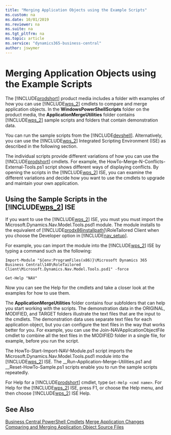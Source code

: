 ```yaml
---
title: "Merging Application Objects using the Example Scripts"
ms.custom: na
ms.date: 10/01/2019
ms.reviewer: na
ms.suite: na
ms.tgt_pltfrm: na
ms.topic: article
ms.service: "dynamics365-business-central"
author: jswymer
---
```

# Merging Application Objects using the Example Scripts
The [!INCLUDE[prodshort](../developer/includes/prodshort.md)] product media includes a folder with examples of how you can use [!INCLUDE[wps_2](../developer/includes/wps_2_md.md)] cmdlets to compare and merge application objects. In the **WindowsPowerShellScripts** folder on the product media, the **ApplicationMergeUtilities** folder contains [!INCLUDE[wps_2](../developer/includes/wps_2_md.md)] sample scripts and folders that contain demonstration data.  
  
 You can run the sample scripts from the [!INCLUDE[devshell](../developer/includes/devshell.md)]. Alternatively, you can use the [!INCLUDE[wps_2](../developer/includes/wps_2_md.md)] Integrated Scripting Environment \(ISE\) as described in the following section.  
  
 The individual scripts provide different variations of how you can use the [!INCLUDE[prodshort](../developer/includes/prodshort.md)] cmdlets. For example, the HowTo-Merge-N-Conflicts-External-Tools.ps1 script shows different ways of displaying conflicts. By opening the scripts in the [!INCLUDE[wps_2](../developer/includes/wps_2_md.md)] ISE, you can examine the different variations and decide how you want to use the cmdlets to upgrade and maintain your own application.  
  
## Using the Sample Scripts in the [!INCLUDE[wps_2](../developer/includes/wps_2_md.md)] ISE  
 If you want to use the [!INCLUDE[wps_2](../developer/includes/wps_2_md.md)] ISE, you must you must import the Microsoft.Dynamics.Nav.Model.Tools.psd1 module. The module installs to the equivalent of [!INCLUDE[prodx86installpath](../developer/includes/prodx86installpath.md)]\\RoleTailored Client when you choose the Developer option in [!INCLUDE[nav_setup](../developer/includes/nav_setup_md.md)].  
  
 For example, you can import the module into the [!INCLUDE[wps_2](../developer/includes/wps_2_md.md)] ISE by typing a command such as the following:  
  
```  
Import-Module "${env:ProgramFiles(x86)}\Microsoft Dynamics 365 Business Central\140\RoleTailored Client\Microsoft.Dynamics.Nav.Model.Tools.psd1" -force  
  
Get-Help "NAV"  
```  
  
 Now you can see the Help for the cmdlets and take a closer look at the examples for how to use them.  
  
 The **ApplicationMergeUtilities** folder contains four subfolders that can help you start working with the scripts. The demonstration data in the ORIGINAL, MODIFIED, and TARGET folders illustrate the text files that are the input to the cmdlets. The demonstration data uses separate text files for each application object, but you can configure the text files in the way that works better for you. For example, you can use the Join-NAVApplicationObjectFile cmdlet to combine all the text files in the MODIFIED folder in a single file, for example, before you run the script.  
  
 The HowTo-Start-Import-NAV-Module.ps1 script imports the Microsoft.Dynamics.Nav.Model.Tools.psd1 module into the [!INCLUDE[wps_2](../developer/includes/wps_2_md.md)] ISE. The \_\_Run-Application-Merge-Utilities.ps1 and \_\_Reset-HowTo-Sample.ps1 scripts enable you to run the sample scripts repeatedly.  
  
 For Help for a [!INCLUDE[prodshort](../developer/includes/prodshort.md)] cmdlet, type `Get-Help <cmd name>`. For Help for the [!INCLUDE[wps_2](../developer/includes/wps_2_md.md)] ISE, press F1, or choose the Help menu, and then choose [!INCLUDE[wps_2](../developer/includes/wps_2_md.md)] ISE Help.  
  
## See Also  
 [Business Central PowerShell Cmdlets](https://docs.microsoft.com/powershell/business-central/overview)
 [Merge Application Changes](merge-application-changes.md)   
 [Comparing and Merging Application Object Source Files](Comparing-and-Merging-Application-Object-Source-Files.md)